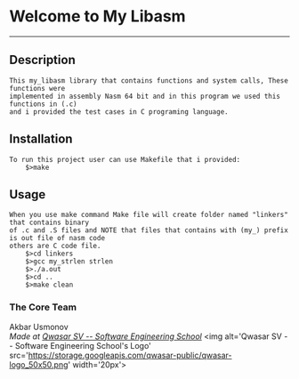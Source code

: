 # Welcome to My Libasm
***

## Description
    This my_libasm library that contains functions and system calls, These functions were 
    implemented in assembly Nasm 64 bit and in this program we used this functions in (.c)
    and i provided the test cases in C programing language.

## Installation
    To run this project user can use Makefile that i provided:
        $>make
    
## Usage
    When you use make command Make file will create folder named "linkers" that contains binary
    of .c and .S files and NOTE that files that contains with (my_) prefix is out file of nasm code 
    others are C code file.
        $>cd linkers
        $>gcc my_strlen strlen
        $>./a.out
        $>cd ..
        $>make clean  


### The Core Team
Akbar Usmonov\
<span><i>Made at <a href='https://qwasar.io'>Qwasar SV -- Software Engineering School</a></i></span>
<span><img alt='Qwasar SV -- Software Engineering School's Logo' src='https://storage.googleapis.com/qwasar-public/qwasar-logo_50x50.png' width='20px'></span>

